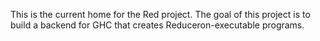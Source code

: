 This is the current home for the Red project. The goal of this project is to build a backend for GHC that creates Reduceron-executable programs.
